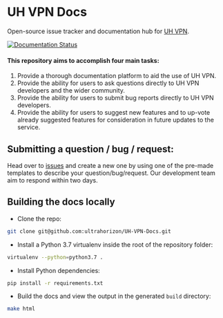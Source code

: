 # UH VPN Docs
Open-source issue tracker and documentation hub for [UH VPN](https://uh-vpn.com).

[![Documentation Status](https://readthedocs.org/projects/uh-vpn/badge/?version=latest)](https://uh-vpn.readthedocs.io/en/latest/?badge=latest)

#### This repository aims to accomplish four main tasks:

1. Provide a thorough documentation platform to aid the use of UH VPN.
2. Provide the ability for users to ask questions directly to UH VPN developers and the wider community.
3. Provide the ability for users to submit bug reports directly to UH VPN developers.
4. Provide the ability for users to suggest new features and to up-vote already suggested features for consideration in future updates to the service.

## Submitting a question / bug / request:

Head over to [issues](https://github.com/ultrahorizon/UH-VPN-Docs/issues/new/choose) and create a new one by using one of the pre-made templates to describe your question/bug/request.
Our development team aim to respond within two days.

## Building the docs locally

- Clone the repo:

```bash
git clone git@github.com:ultrahorizon/UH-VPN-Docs.git
```

- Install a Python 3.7 virtualenv inside the root of the repository folder:

```bash
virtualenv --python=python3.7 .
```

- Install Python dependencies:

```bash
pip install -r requirements.txt
```

- Build the docs and view the output in the generated `build` directory:

```bash
make html
```

